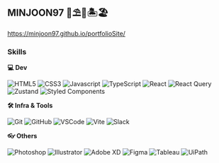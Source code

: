 ## MINJOON97 🌊⛱🌅🏝🏖

https://minjoon97.github.io/portfolioSite/

### Skills
**💻 Dev**
<!-- Oracle의 요청으로 Java 로고가 Simple Icons에서 삭제되었기에 대신 OpenJDK의 로고를 사용 -->
![HTML5](https://img.shields.io/badge/HTML5-E34F26.svg?&style=for-the-badge&logo=HTML5&logoColor=white)
![CSS3](https://img.shields.io/badge/CSS3-1572B6.svg?&style=for-the-badge&logo=CSS3&logoColor=white)
![Javascript](https://img.shields.io/badge/Javascript-F7DF1E.svg?&style=for-the-badge&logo=Javascript&logoColor=black)
![TypeScript](https://img.shields.io/badge/TypeScript-3178C6.svg?&style=for-the-badge&logo=TypeScript&logoColor=white)
![React](https://img.shields.io/badge/React-61DAFB.svg?&style=for-the-badge&logo=React&logoColor=black)
![React Query](https://img.shields.io/badge/React%20Query-FF4154.svg?&style=for-the-badge&logo=reactquery&logoColor=white)
![Zustand](https://img.shields.io/badge/Zustand-brown.svg?&style=for-the-badge&logo=npm&logoColor=white)
![Styled Components](https://img.shields.io/badge/styled--components-DB7093.svg?&style=for-the-badge&logo=styled-components&logoColor=white)

**🛠️ Infra & Tools**

![Git](https://img.shields.io/badge/git-F05032.svg?&style=for-the-badge&logo=git&logoColor=white)
![GitHub](https://img.shields.io/badge/github-181717.svg?&style=for-the-badge&logo=github&logoColor=white)
![VSCode](https://img.shields.io/badge/VS%20Code-007ACC.svg?&style=for-the-badge&logo=visualstudiocode&logoColor=white)
![Vite](https://img.shields.io/badge/Vite-646CFF.svg?&style=for-the-badge&logo=vite&logoColor=white)
![Slack](https://img.shields.io/badge/Slack-4A154B.svg?&style=for-the-badge&logo=slack&logoColor=white)

**👓 Others**

![Photoshop](https://img.shields.io/badge/Photoshop-31A8FF.svg?&style=for-the-badge&logo=adobephotoshop&logoColor=white)
![Illustrator](https://img.shields.io/badge/Illustrator-FF9A00.svg?&style=for-the-badge&logo=adobeillustrator&logoColor=white)
![Adobe XD](https://img.shields.io/badge/Adobe%20XD-FF61F6.svg?&style=for-the-badge&logo=adobexd&logoColor=white)
![Figma](https://img.shields.io/badge/Figma-F24E1E.svg?&style=for-the-badge&logo=figma&logoColor=white)
![Tableau](https://img.shields.io/badge/Tableau-E97627.svg?&style=for-the-badge&logo=tableau&logoColor=white)
![UiPath](https://img.shields.io/badge/UiPath-0075D9.svg?&style=for-the-badge&logo=uipath&logoColor=white)
